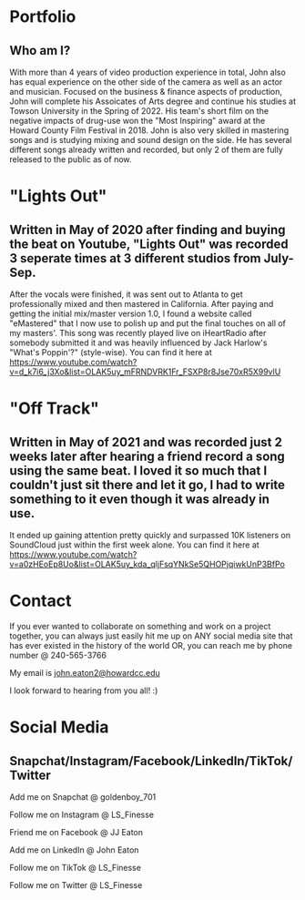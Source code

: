 # Portfolio
## Who am I?
With more than 4 years of video production experience in total, John also has equal experience on the other side of the camera as well as an actor and musician.
Focused on the business & finance aspects of production, John will complete his Assoicates of Arts degree and continue his studies at Towson University in the Spring of 2022.
His team's short film on the negative impacts of drug-use won the "Most Inspiring" award at the Howard County Film Festival in 2018.
John is also very skilled in mastering songs and is studying mixing and sound design on the side.
He has several different songs already written and recorded, but only 2 of them are fully released to the public as of now.

# "Lights Out"
## Written in May of 2020 after finding and buying the beat on Youtube, "Lights Out" was recorded 3 seperate times at 3 different studios from July-Sep.
After the vocals were finished, it was sent out to Atlanta to get professionally mixed and then mastered in California.
After paying and getting the initial mix/master version 1.0, I found a website called "eMastered" that I now use to polish up and put the final touches on all of my masters'.
This song was recently played live on iHeartRadio after somebody submitted it and was heavily influenced by Jack Harlow's "What's Poppin'?" (style-wise).
You can find it here at https://www.youtube.com/watch?v=d_k7i6_j3Xo&list=OLAK5uy_mFRNDVRK1Fr_FSXP8r8Jse70xR5X99vlU

# "Off Track" 
## Written in May of 2021 and was recorded just 2 weeks later after hearing a friend record a song using the same beat. I loved it so much that I couldn't just sit there and let it go, I had to write something to it even though it was already in use.
It ended up gaining attention pretty quickly and surpassed 10K listeners on SoundCloud just within the first week alone.
You can find it here at https://www.youtube.com/watch?v=a0zHEoEp8Uo&list=OLAK5uy_kda_qljFsqYNkSe5QHOPjqiwkUnP3BfPo

# Contact
If you ever wanted to collaborate on something and work on a project together, you can always just easily hit me up on ANY social media site that has ever existed in the history of the world
OR, you can reach me by phone number @ 240-565-3766

My email is john.eaton2@howardcc.edu

I look forward to hearing from you all! :)

# Social Media
## Snapchat/Instagram/Facebook/LinkedIn/TikTok/Twitter
Add me on Snapchat @ goldenboy_701

Follow me on Instagram @ LS_Finesse

Friend me on Facebook @ JJ Eaton

Add me on LinkedIn @ John Eaton

Follow me on TikTok @ LS_Finesse

Follow me on Twitter @ LS_Finesse
